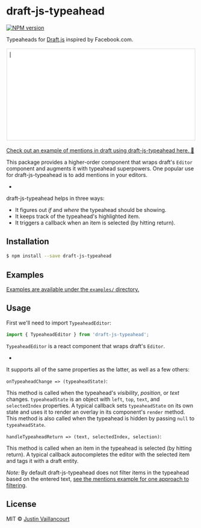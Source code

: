 # draft-js-typeahead

[![NPM version][npm-image]][npm-url]

Typeaheads for [Draft.js](https://github.com/facebook/draft-js) inspired by Facebook.com.

![example](example.gif)

[Check out an example of mentions in draft using draft-js-typeahead here. 🎉](http://dooly-ai.github.io/draft-js-typeahead/)

This package provides a higher-order component that wraps draft's `Editor` component and augments it with typeahead superpowers. One popular use for draft-js-typeahead is to add mentions in your editors.

-

draft-js-typeahead helps in three ways:
 - It figures out *if* and *where* the typeahead should be showing.
 - It keeps track of the typeahead's highlighted item.
 - It triggers a callback when an item is selected (by hitting return).


## Installation

```sh
$ npm install --save draft-js-typeahead
```


## Examples

[Examples are available under the `examples/` directory.](examples/)


## Usage

First we'll need to import `TypeaheadEditor`:

```javascript
import { TypeaheadEditor } from 'draft-js-typeahead';
```

`TypeaheadEditor` is a react component that wraps draft's `Editor`.

-

It supports all of the same properties as the latter, as well as a few others:

`onTypeaheadChange => (typeaheadState)`:

This method is called when the typeahead's *visibility*, *position*, or *text* changes. `typeaheadState` is an object with `left`, `top`, `text`, and `selectedIndex` properties. A typical callback sets `typeaheadState` on its own state and uses it to render an overlay in its component's `render` method. This method is also called when the typeahead is hidden by passing `null` to `typeaheadState`.

`handleTypeaheadReturn => (text, selectedIndex, selection)`:

This method is called when an item in the typeahead is selected (by hitting return). A typical callback autocompletes the editor with the selected item and tags it with a draft entity.

*Note:* By default draft-js-typeahead does not filter items in the typeahead based on the entered text, [see the mentions example for one approach to filtering](/examples/mentions).


## License

MIT © [Justin Vaillancourt](mailto:justin@dooly.ai)


[npm-image]: https://badge.fury.io/js/draft-js-typeahead.svg
[npm-url]: https://npmjs.org/package/draft-js-typeahead
